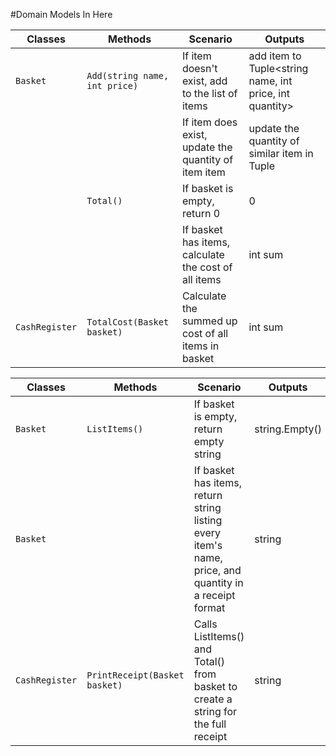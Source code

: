 #Domain Models In Here

| Classes         | Methods                                     | Scenario                                             | Outputs                                                 |
|-----------------|---------------------------------------------|------------------------------------------------------|---------------------------------------------------------|
| `Basket`        | `Add(string name, int price)`               | If item doesn't exist, add to the list of items      | add item to Tuple<string name, int price, int quantity> |
|                 |                                             | If item does exist, update the quantity of item item | update the quantity of similar item in Tuple            |
|                 | `Total()`                                   | If basket is empty, return 0                         | 0                                                       |
|                 |                                             | If basket has items, calculate the cost of all items | int sum                                                 |
| `CashRegister`  | `TotalCost(Basket basket)`                  | Calculate the summed up cost of all items in basket  | int sum                                                 |


| Classes         | Methods                        | Scenario                                                                                                   | Outputs        |
|-----------------|--------------------------------|------------------------------------------------------------------------------------------------------------|----------------|
| `Basket`        | `ListItems()`                  | If basket is empty, return empty string                                                                    | string.Empty() |
| `Basket`        |                                | If basket has items, return string listing every item's name, price, and quantity in a receipt format      | string         |
| `CashRegister`  | `PrintReceipt(Basket basket)`  | Calls ListItems() and Total() from basket to create a string for the full receipt                          | string         |